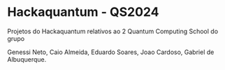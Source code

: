 # Hackaquantum - QS2024 
 Projetos do Hackaquantum relativos ao 2 Quantum Computing School do grupo 

Genessi Neto, Caio Almeida, Eduardo Soares, Joao Cardoso, Gabriel de Albuquerque.